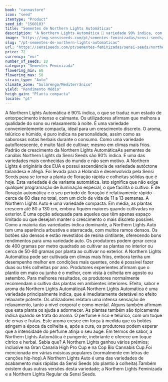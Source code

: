 ```yaml
---
book: "cannastore"
icon: "seed"
itemtype: "Product"
seed_id: "1560103"
title: "Sementes de Northern Lights Automáticas"
description: "A Northern Lights Automática  variedade 90% índica, com aroma telúrico e ciclo de vida rápido. Atinge 80-130 cm e proporciona um efeito relaxante."
image: "https://img.sensiseeds.com/pt/sementes-feminizadas/sensi-seeds/northern-lights-autoflowering-image.png"
slug: "/pt-sementes-de-northern-lights-automaticas"
url: "https://sensiseeds.com/pt/sementes-feminizadas/sensi-seeds/northern-lights-autoflowering?a_aid=cannastore"
price: 72
currency: "eur"
number_of_seeds: 10
category: "Sementes Feminizada"
flowering_min: 60
flowering_max: 50
strain_type: "Auto"
climate_zone: "Solarengo/Mediterrânico"
yield: "Rendimento Médio"
heigh_gain: "Planta compacta"
locale: "pt"
---
```

A Northern Lights Automática é 90% índica, o que se traduz num estado de entorpecimento intenso e calmante. Os utilizadores afirmam que melhora a qualidade do sono ou relaxamento à noite. É uma variedade convenientemente compacta, ideal para um crescimento discreto. O aroma, telúrico e húmido, é puro índica na personalidade, assim como as saborosas notas herbais durante o consumo. Como uma variedade autoflorescente, é muito fácil de cultivar; mesmo em climas mais frios. Padrão de crescimento da Northern Lights AutomáticaAs sementes de canábis Northern Lights da Sensi Seeds são 90% índica. É uma das variedades mais conhecidas do mundo e não sem motivo. A Northern Lights é originária dos EUA e possui ascendência de variedade autóctone tailandesa e afegã. Foi levada para a Holanda e desenvolvida pela Sensi Seeds para se tornar a planta de floração rápida e colheitas sólidas que é hoje. Esta variedade é de variante automática. Isto significa que não exige qualquer programação de iluminação especial, o que facilita o cultivo. É de floração automática e o seu período de floração é relativamente rápido – cerca de 60 dias no total, com um ciclo de vida de 11 a 13 semanas. A Northern Lights Auto é uma variedade compacta. Em média, as plantas crescem até 80 a 130 cm, embora fiquem maiores quando cultivadas no exterior. É uma opção adequada para aqueles que têm apenas espaço limitado ou que desejam manter o crescimento o mais discreto possível. Como a maioria das variedades índica dominante, a Northern Lights Auto tem uma aparência arbustiva e atarracada, com muitos ramos densos. Os botões são densos e estão revestidos de resina cintilante, oferecendo bons rendimentos para uma variedade auto. Os produtores podem gerar cerca de 400 gramas por metro quadrado ao cultivar as plantas no interior ou cerca de 50-80 gramas por planta ao cultivar no exterior. A Northern Lights Automática pode ser cultivada em climas mais frios, embora tenha um desempenho melhor em condições mais quentes, onde é possível fazer duas ou três colheitas por ano. Produtores experientes afirmam que o plantio em maio ou junho é o melhor, com vista à colheita em agosto ou setembro. Para melhores resultados, os produtores normalmente recomendam o cultivo das plantas em ambientes interiores. Efeito, sabor e aroma da Northern Lights AutomáticaA Northern Lights Automática é uma variedade principalmente índica, que é imediatamente detetável no efeito relaxante potente. Os utilizadores relatam uma intensa sensação de relaxamento, tanto a nível corporal e como mental. Alguns também afirmam que esta planta os ajuda a adormecer. As plantas também são tipicamente índica quando se trata do aroma. O perfume é rico e telúrico, com um toque de ervas e frutas. Este aroma cresce em força à medida que os botões atingem a época da colheita e, após a cura, os produtores podem esperar que a intensidade do perfume atinja o seu auge. Em termos de sabor, a Northern Lights Automática é pungente, inebriante e oferece um toque cítrico e herbal. Sabia que? A Northern Lights ganhou vários prémios; inclusive na Gran Canaria High Pro Cup e na Cop Bio Cannabis Cup.Foi mencionada em várias músicas populares (normalmente em letras de canções hip-hop).A Northern Lights Auto é uma das variedades de acabamento mais rápidas da Sensi Seeds (do plantio à colheita).Também existem duas outras versões desta variedade; a Northern Lights Feminizada e a Northern Lights Regular da Sensi Seeds.
